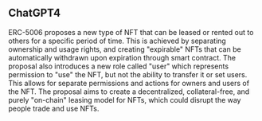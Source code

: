 ## ChatGPT4

ERC-5006 proposes a new type of NFT that can be leased or rented out to others for a specific period of time. This is achieved by separating ownership and usage rights, and creating "expirable" NFTs that can be automatically withdrawn upon expiration through smart contract. The proposal also introduces a new role called "user" which represents permission to "use" the NFT, but not the ability to transfer it or set users. This allows for separate permissions and actions for owners and users of the NFT. The proposal aims to create a decentralized, collateral-free, and purely "on-chain" leasing model for NFTs, which could disrupt the way people trade and use NFTs.
